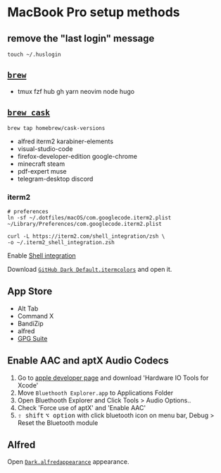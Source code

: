 # MacBook Pro setup methods

## remove the "last login" message

`touch ~/.huslogin`

## [`brew`](https://brew.sh)

- tmux fzf hub gh yarn neovim node hugo

## [`brew cask`](https://caskroom.github.io/)

```
brew tap homebrew/cask-versions
```

- alfred iterm2 karabiner-elements
- visual-studio-code
- firefox-developer-edition google-chrome
- minecraft steam
- pdf-expert muse
- telegram-desktop discord

### iterm2

```
# preferences
ln -sf ~/.dotfiles/macOS/com.googlecode.iterm2.plist ~/Library/Preferences/com.googlecode.iterm2.plist

curl -L https://iterm2.com/shell_integration/zsh \
-o ~/.iterm2_shell_integration.zsh
```

Enable [Shell integration](https://iterm2.com/documentation-shell-integration.html)

Download [`GitHub Dark Default.itermcolors`](https://raw.githubusercontent.com/cdalvaro/github-theme-iterm/HEAD/GitHub%20Dark%20Default.itermcolors) and open it.

## App Store

- Alt Tab
- Command X
- BandiZip
- alfred
- [GPG Suite](https://gpgtools.org/)

## Enable AAC and aptX Audio Codecs

1. Go to [apple developer page](https://developer.apple.com/download/more/) and download 'Hardware IO Tools for Xcode'
2. Move `Bluethooth Explorer.app` to Applications Folder
3. Open Bluethooth Explorer and Click Tools > Audio Options..
4. Check 'Force use of aptX' and 'Enable AAC'
5. <kbd>⇧ shift</kbd> <kbd>⌥ option</kbd> with click bluetooth icon on menu bar, Debug > Reset the Bluetooth module

## Alfred

Open [`Dark.alfredappearance`](../Dark.alfredappearance) appearance.
